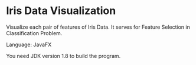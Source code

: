 # Iris Data Visualization
Visualize each pair of features of Iris Data.
It serves for Feature Selection in Classification Problem.

Language: JavaFX

You need JDK version 1.8 to build the program.
